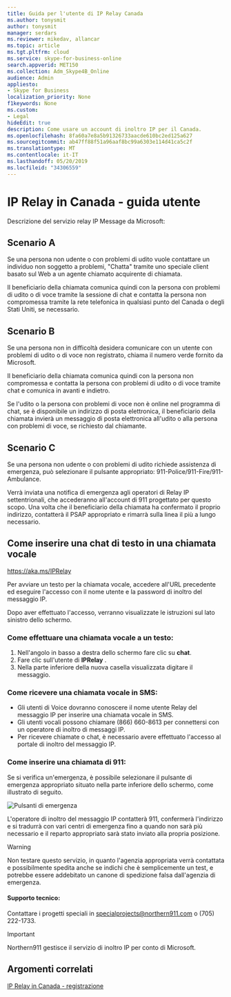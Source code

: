 ```yaml
---
title: Guida per l'utente di IP Relay Canada
ms.author: tonysmit
author: tonysmit
manager: serdars
ms.reviewer: mikedav, allancar
ms.topic: article
ms.tgt.pltfrm: cloud
ms.service: skype-for-business-online
search.appverid: MET150
ms.collection: Adm_Skype4B_Online
audience: Admin
appliesto:
- Skype for Business
localization_priority: None
f1keywords: None
ms.custom:
- Legal
hideEdit: true
description: Come usare un account di inoltro IP per il Canada.
ms.openlocfilehash: 8fa60a7e8a5b91326733aacde610bc2ed125a627
ms.sourcegitcommit: ab47ff88f51a96aaf8bc99a6303e114d41ca5c2f
ms.translationtype: MT
ms.contentlocale: it-IT
ms.lasthandoff: 05/20/2019
ms.locfileid: "34306559"
---
```

# <a name="ip-relay-in-canada---user-guide"></a>IP Relay in Canada - guida utente

Descrizione del servizio relay IP Message da Microsoft:

## <a name="scenario-a"></a>Scenario A
Se una persona non udente o con problemi di udito vuole contattare un individuo non soggetto a problemi, "Chatta" tramite uno speciale client basato sul Web a un agente chiamato acquirente di chiamata.

Il beneficiario della chiamata comunica quindi con la persona con problemi di udito o di voce tramite la sessione di chat e contatta la persona non compromessa tramite la rete telefonica in qualsiasi punto del Canada o degli Stati Uniti, se necessario.

## <a name="scenario-b"></a>Scenario B
Se una persona non in difficoltà desidera comunicare con un utente con problemi di udito o di voce non registrato, chiama il numero verde fornito da Microsoft.

Il beneficiario della chiamata comunica quindi con la persona non compromessa e contatta la persona con problemi di udito o di voce tramite chat e comunica in avanti e indietro.

Se l'udito o la persona con problemi di voce non è online nel programma di chat, se è disponibile un indirizzo di posta elettronica, il beneficiario della chiamata invierà un messaggio di posta elettronica all'udito o alla persona con problemi di voce, se richiesto dal chiamante.

## <a name="scenario-c"></a>Scenario C
Se una persona non udente o con problemi di udito richiede assistenza di emergenza, può selezionare il pulsante appropriato: 911-Police/911-Fire/911-Ambulance.

Verrà inviata una notifica di emergenza agli operatori di Relay IP settentrionali, che accederanno all'account di 911 progettato per questo scopo. Una volta che il beneficiario della chiamata ha confermato il proprio indirizzo, contatterà il PSAP appropriato e rimarrà sulla linea il più a lungo necessario.

## <a name="how-to-place-a-text-chat-to-voice-call"></a>Come inserire una chat di testo in una chiamata vocale

https://aka.ms/IPRelay

Per avviare un testo per la chiamata vocale, accedere all'URL precedente ed eseguire l'accesso con il nome utente e la password di inoltro del messaggio IP.

Dopo aver effettuato l'accesso, verranno visualizzate le istruzioni sul lato sinistro dello schermo.

### <a name="how-to-make-a-text-to-voice-call"></a>Come effettuare una chiamata vocale a un testo:
1. Nell'angolo in basso a destra dello schermo fare clic su **chat**.
2. Fare clic sull'utente di **IPRelay** .
3. Nella parte inferiore della nuova casella visualizzata digitare il messaggio.

### <a name="how-to-receive-a-voice-to-text-call"></a>Come ricevere una chiamata vocale in SMS:
- Gli utenti di Voice dovranno conoscere il nome utente Relay del messaggio IP per inserire una chiamata vocale in SMS.
- Gli utenti vocali possono chiamare (866) 660-8613 per connettersi con un operatore di inoltro di messaggi IP.
- Per ricevere chiamate o chat, è necessario avere effettuato l'accesso al portale di inoltro del messaggio IP.

### <a name="how-to-place-a-911-call"></a>Come inserire una chiamata di 911:
Se si verifica un'emergenza, è possibile selezionare il pulsante di emergenza appropriato situato nella parte inferiore dello schermo, come illustrato di seguito.

![Pulsanti di emergenza](../images/ip-relay-emergency-buttons.png)

L'operatore di inoltro del messaggio IP contatterà 911, confermerà l'indirizzo e si tradurrà con vari centri di emergenza fino a quando non sarà più necessario e il reparto appropriato sarà stato inviato alla propria posizione.

> [!WARNING]
> Non testare questo servizio, in quanto l'agenzia appropriata verrà contattata e possibilmente spedita anche se indichi che è semplicemente un test, e potrebbe essere addebitato un canone di spedizione falsa dall'agenzia di emergenza.

#### <a name="customer-support"></a>Supporto tecnico:
Contattare i progetti speciali in [specialprojects@northern911.com](mailto:specialprojects@northern911.com) o (705) 222-1733.

> [!IMPORTANT]
> Northern911 gestisce il servizio di inoltro IP per conto di Microsoft.

## <a name="related-topics"></a>Argomenti correlati

[IP Relay in Canada - registrazione](ip-relay-canada-email-signup.md)






